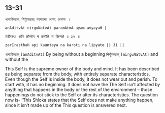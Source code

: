 ## 13-31


```shloka-sa
अनादित्वात् निर्गुणत्वात् परमात्मा अयम् अव्ययः ।
```
```shloka-sa-hk
anAditvAt nirguNatvAt paramAtmA ayam avyayaH |
```
```shloka-sa
शरीरस्थः अपि कौन्तेय न करोति न लिप्यते ॥ ३१ ॥
```
```shloka-sa-hk
zarIrasthaH api kaunteya na karoti na lipyate || 31 ||
```

`अनादित्वात्` `[anAditvAt]` By being without a beginning `निर्गुणत्वात्` `[nirguNatvAt]` and without the

This Self is the supreme owner of the body and mind. It has been described as being separate from the body, with entirely separate characteristics. 
Even though the Self is inside the body, it does not wear out and perish. To start with, it has no beginning. It does not have the 
The Self isn’t affected by anything that happens in the body or the rest of the environment – those happenings do not stick to the Self or alter its characteristics.
The question now is- 'This Shloka states that the Self does not make anything happen, since it isn’t made up of the 
This question is answered next.

